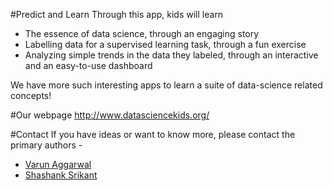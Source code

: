 #Predict and Learn
Through this app, kids will learn
* The essence of data science, through an engaging story
* Labelling data for a supervised learning task, through a fun exercise
* Analyzing simple trends in the data they labeled, through an interactive and an easy-to-use dashboard

We have more such interesting apps to learn a suite of data-science related concepts! 

#Our webpage
http://www.datasciencekids.org/

#Contact
If you have ideas or want to know more, please contact the primary authors - 
* [Varun Aggarwal](https://www.linkedin.com/in/varunaggarwal2/)
* [Shashank Srikant](https://shashank-srikant.github.io/)
